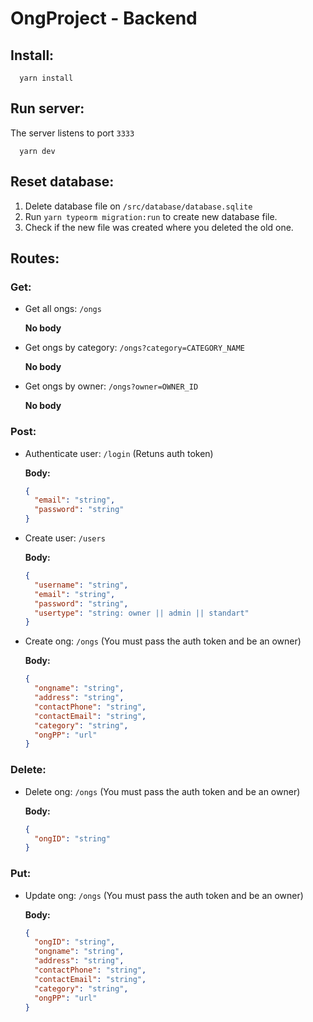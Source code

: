 # OngProject - Backend

## <b>Install</b>:

```
  yarn install
```

## <b>Run server:</b>

The server listens to port `3333`

```
  yarn dev
```

## <b>Reset database:</b>

1. Delete database file on `/src/database/database.sqlite`
2. Run `yarn typeorm migration:run` to create new database file.
3. Check if the new file was created where you deleted the old one.

## <b>Routes:</b>

### <b>Get:</b>

- Get all ongs: `/ongs`

  <b>No body</b>

- Get ongs by category: `/ongs?category=CATEGORY_NAME`

  <b>No body</b>

- Get ongs by owner: `/ongs?owner=OWNER_ID`

  <b>No body</b>

### <b>Post:</b>

- Authenticate user: `/login` (Retuns auth token)

  <b>Body:</b>

  ```json
  {
    "email": "string",
    "password": "string"
  }
  ```

- Create user: `/users`

  <b>Body:</b>

  ```json
  {
    "username": "string",
    "email": "string",
    "password": "string",
    "usertype": "string: owner || admin || standart"
  }
  ```

- Create ong: `/ongs` (You must pass the auth token and be an owner)

  <b>Body:</b>

  ```json
  {
    "ongname": "string",
    "address": "string",
    "contactPhone": "string",
    "contactEmail": "string",
    "category": "string",
    "ongPP": "url"
  }
  ```

### <b>Delete:</b>

- Delete ong: `/ongs` (You must pass the auth token and be an owner)

  <b>Body:</b>

  ```json
  {
    "ongID": "string"
  }
  ```

### <b>Put:</b>

- Update ong: `/ongs` (You must pass the auth token and be an owner)

  <b>Body:</b>

  ```json
  {
    "ongID": "string",
    "ongname": "string",
    "address": "string",
    "contactPhone": "string",
    "contactEmail": "string",
    "category": "string",
    "ongPP": "url"
  }
  ```
